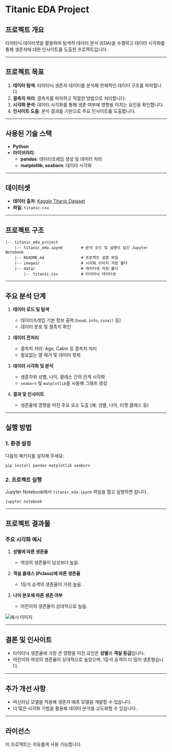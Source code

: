 # Titanic EDA Project

## **프로젝트 개요**
타이타닉 데이터셋을 활용하여 탐색적 데이터 분석 (EDA)을 수행하고 데이터 시각화를 통해 생존자에 대한 인사이트를 도출한 프로젝트입니다.

---

## **프로젝트 목표**
1. **데이터 탐색**: 타이타닉 생존자 데이터를 분석해 전체적인 데이터 구조를 파악합니다.
2. **결측치 처리**: 결측치를 파악하고 적절한 방법으로 처리합니다.
3. **시각화 분석**: 데이터 시각화를 통해 생존 여부에 영향을 미치는 요인을 확인합니다.
4. **인사이트 도출**: 분석 결과를 기반으로 주요 인사이트를 도출합니다.

---

## **사용된 기술 스택**
- **Python**
- **라이브러리**:
  - **pandas**: 데이터프레임 생성 및 데이터 처리
  - **matplotlib, seaborn**: 데이터 시각화

---

## **데이터셋**
- **데이터 출처**: [Kaggle Titanic Dataset](https://www.kaggle.com/c/titanic/data)
- **파일**: `titanic.csv`

---

## **프로젝트 구조**
```
|-- titanic_eda_project
    |-- titanic_eda.ipynb        # 분석 코드 및 설명이 담긴 Jupyter Notebook
    |-- README.md                # 프로젝트 설명 파일
    |-- images/                  # 시각화 이미지 저장 폴더
    |-- data/                    # 데이터셋 저장 폴더
        |-- titanic.csv          # 타이타닉 데이터셋
```

---

## **주요 분석 단계**
1. **데이터 로드 및 탐색**
   - 데이터프레임 기본 정보 출력 (`head`, `info`, `isna()` 등)
   - 데이터 분포 및 결측치 확인

2. **데이터 전처리**
   - 결측치 처리: Age, Cabin 등 결측치 처리
   - 필요없는 열 제거 및 데이터 정제

3. **데이터 시각화 및 분석**
   - 생존자와 성별, 나이, 클래스 간의 관계 시각화
   - `seaborn` 및 `matplotlib`을 사용해 그래프 생성

4. **결과 및 인사이트**
   - 생존율에 영향을 미친 주요 요소 도출 (예: 성별, 나이, 티켓 클래스 등)

---

## **실행 방법**
### **1. 환경 설정**
다음의 패키지를 설치해 주세요:
```bash
pip install pandas matplotlib seaborn
```

### **2. 프로젝트 실행**
Jupyter Notebook에서 `titanic_eda.ipynb` 파일을 열고 실행하면 됩니다.
```bash
jupyter notebook
```

---

## **프로젝트 결과물**
### **주요 시각화 예시**
1. **성별에 따른 생존율**
   - 여성의 생존율이 남성보다 높음.

2. **객실 클래스 (Pclass)에 따른 생존율**
   - 1등석 승객의 생존율이 가장 높음.

3. **나이 분포에 따른 생존 여부**
   - 어린이의 생존율이 상대적으로 높음.

![예시 이미지](images/survival_by_gender.png)

---

## **결론 및 인사이트**
- 타이타닉 생존율에 가장 큰 영향을 미친 요인은 **성별**과 **객실 등급**입니다.
- 어린이와 여성의 생존율이 상대적으로 높았으며, 1등석 승객이 더 많이 생존했습니다.

---

## **추가 개선 사항**
- 머신러닝 모델을 적용해 생존자 예측 모델을 개발할 수 있습니다.
- 더 많은 시각화 기법을 활용해 데이터 분석을 고도화할 수 있습니다.

---

## **라이선스**
이 프로젝트는 자유롭게 사용 가능합니다.
